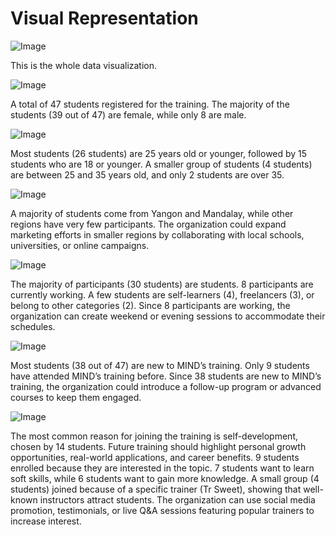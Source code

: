 # Visual Representation

![Image](https://github.com/user-attachments/assets/5b401ce2-c08b-419a-84db-24fc5c63dcbe)

This is the whole data visualization.



![Image](https://github.com/user-attachments/assets/8e1a1846-db4f-4ca5-b6c8-98d1ed92f7d8)

A total of 47 students registered for the training. The majority of the students (39 out of 47) are female, while only 8 are male.



![Image](https://github.com/user-attachments/assets/347e89da-61f4-4039-99bb-5787bfc3cdb7)

Most students (26 students) are 25 years old or younger, followed by 15 students who are 18 or younger. A smaller group of students (4 students) are between 25 and 35 years old, and only 2 students are over 35.



![Image](https://github.com/user-attachments/assets/3917c650-5ed4-4bc0-aa84-56267a3f955b)

A majority of students come from Yangon and Mandalay, while other regions have very few participants. The organization could expand marketing efforts in smaller regions by collaborating with local schools, universities, or online campaigns.



![Image](https://github.com/user-attachments/assets/6c0db63a-bcb0-44b4-be8e-41c2cf4d2e03)

The majority of participants (30 students) are students. 8 participants are currently working. A few students are self-learners (4), freelancers (3), or belong to other categories (2). Since 8 participants are working, the organization can create weekend or evening sessions to accommodate their schedules.



![Image](https://github.com/user-attachments/assets/a2796039-1dc2-4cda-a791-a508bafa000a)

Most students (38 out of 47) are new to MIND’s training. Only 9 students have attended MIND’s training before. Since 38 students are new to MIND’s training, the organization could introduce a follow-up program or advanced courses to keep them engaged.



![Image](https://github.com/user-attachments/assets/e020c1a7-f7fb-447f-bdd2-9d27a8f31b33)

The most common reason for joining the training is self-development, chosen by 14 students. Future training should highlight personal growth opportunities, real-world applications, and career benefits.
9 students enrolled because they are interested in the topic.
7 students want to learn soft skills, while 6 students want to gain more knowledge.
A small group (4 students) joined because of a specific trainer (Tr Sweet), showing that well-known instructors attract students.
The organization can use social media promotion, testimonials, or live Q&A sessions featuring popular trainers to increase interest.

